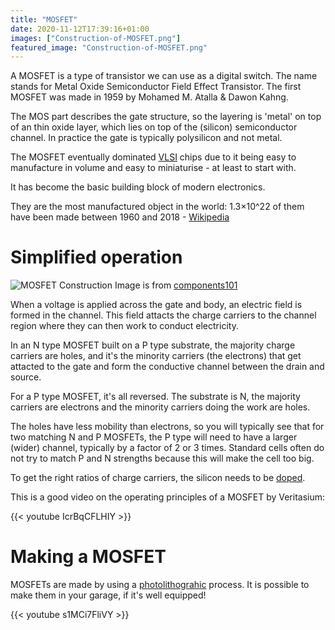 ```yaml
---
title: "MOSFET"
date: 2020-11-12T17:39:16+01:00
images: ["Construction-of-MOSFET.png"]
featured_image: "Construction-of-MOSFET.png"
---
```


A MOSFET is a type of transistor we can use as a digital switch.
The name stands for Metal Oxide Semiconductor Field Effect Transistor.
The first MOSFET was made in 1959 by Mohamed M. Atalla & Dawon Kahng.

The MOS part describes the gate structure, so the layering is 'metal' on top of an thin oxide layer, which lies on top of the (silicon) semiconductor channel. In practice the gate is typically polysilicon and not metal.  

The MOSFET eventually dominated [VLSI](/terminology/vlsi) chips 
due to it being easy to manufacture in volume and easy to miniaturise - at least to start with.

It has become the basic building block of modern electronics.

They are the most manufactured object in the world: 1.3×10^22 of them have been made between 1960 and 2018 - [Wikipedia](https://en.wikipedia.org/wiki/MOSFET)

# Simplified operation

![MOSFET Construction](/Construction-of-MOSFET.png)
Image is from [components101](https://components101.com/articles/mosfet-symbol-working-operation-types-and-applications)

When a voltage is applied across the gate and body, an electric field is formed in the channel.
This field attacts the charge carriers to the channel region where they can then work to conduct electricity.

In an N type MOSFET built on a P type substrate, the majority charge carriers are holes, and it's the minority carriers (the electrons) that get attacted to the gate and form the conductive channel between the drain and source. 

For a P type MOSFET, it's all reversed. The substrate is N, the majority carriers are electrons and the minority carriers doing the work are holes. 

The holes have less mobility than electrons, so you will typically see that for two matching N and P MOSFETs, the P type will need to have a larger (wider) channel, typically by a factor of 2 or 3 times. Standard cells often do not try to match P and N strengths because this will make the cell too big.

To get the right ratios of charge carriers, the silicon needs to be [doped](/terminology/doping).

This is a good video on the operating principles of a MOSFET by Veritasium:

{{< youtube IcrBqCFLHIY >}}

# Making a MOSFET

MOSFETs are made by using a [photolithograhic](/terminology/photolithography) process.
It is possible to make them in your garage, if it's well equipped!

{{< youtube s1MCi7FliVY >}}
